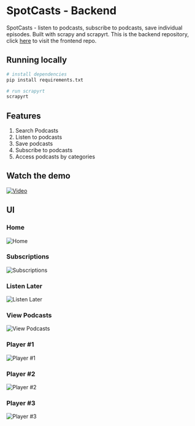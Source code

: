 # SpotCasts - Backend

SpotCasts - listen to podcasts, subscribe to podcasts, save individual episodes. Built with scrapy and scrapyrt. This is the backend repository, click [here](https://github.com/manikandanraji/spotcasts-frontend) to visit the frontend repo.

## Running locally

```bash
# install dependencies
pip install requirements.txt

# run scrapyrt
scrapyrt 
```

## Features

1. Search Podcasts
2. Listen to podcasts
3. Save podcasts 
4. Subscribe to podcasts
5. Access podcasts by categories

## Watch the demo

[![Video](screenshots/home_player.png)](https://www.youtube.com/watch?v=19W8O-tX6cw "SpotCasts Demo")

## UI

### Home
![Home](screenshots/home.png)

### Subscriptions
![Subscriptions](screenshots/subscriptions.png)

### Listen Later
![Listen Later](screenshots/listen_later.png)

### View Podcasts
![View Podcasts](screenshots/view_podcasts.png)

### Player #1
![Player #1](screenshots/player.png)

### Player #2
![Player #2](screenshots/home_player.png)

### Player #3
![Player #3](screenshots/home_player2.png)
